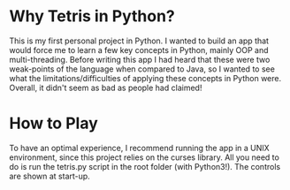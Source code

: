 # Why Tetris in Python?
This is my first personal project in Python. I wanted to build an app that would force me to learn a few key concepts in Python, mainly OOP and multi-threading. Before writing this app I had heard that these were two weak-points of the language when compared to Java, so I wanted to see what the limitations/difficulties of applying these concepts in Python were. Overall, it didn't seem as bad as people had claimed!

# How to Play
To have an optimal experience, I recommend running the app in a UNIX environment, since this project relies on the curses library.
All you need to do is run the tetris.py script in the root folder (with Python3!). The controls are shown at start-up.
